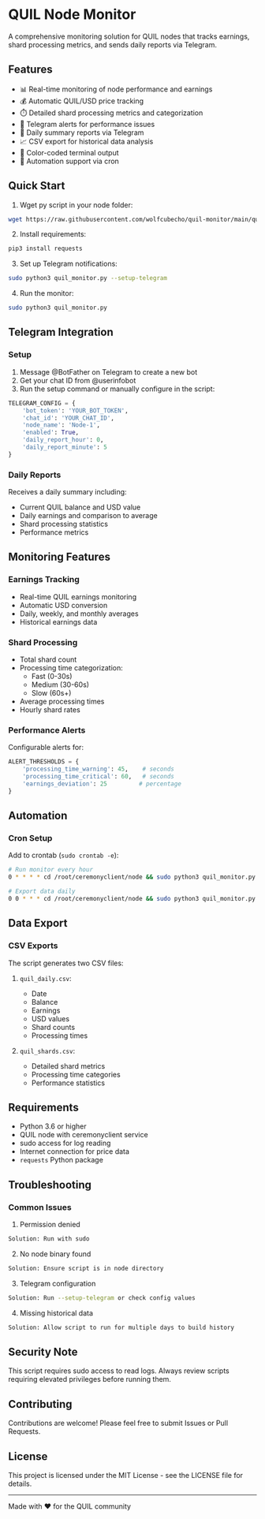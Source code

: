 # QUIL Node Monitor

A comprehensive monitoring solution for QUIL nodes that tracks earnings, shard processing metrics, and sends daily reports via Telegram.

## Features

- 📊 Real-time monitoring of node performance and earnings
- 💰 Automatic QUIL/USD price tracking
- ⏱️ Detailed shard processing metrics and categorization
- 🚨 Telegram alerts for performance issues
- 📱 Daily summary reports via Telegram
- 📈 CSV export for historical data analysis
- 🎨 Color-coded terminal output
- 🤖 Automation support via cron

## Quick Start

1. Wget py script in your node folder:
```bash
wget https://raw.githubusercontent.com/wolfcubecho/quil-monitor/main/quil_monitor.py && chmod +x quil_monitor.py
```

2. Install requirements:
```bash
pip3 install requests
```

3. Set up Telegram notifications:
```bash
sudo python3 quil_monitor.py --setup-telegram
```

4. Run the monitor:
```bash
sudo python3 quil_monitor.py
```

## Telegram Integration

### Setup
1. Message @BotFather on Telegram to create a new bot
2. Get your chat ID from @userinfobot
3. Run the setup command or manually configure in the script:
```python
TELEGRAM_CONFIG = {
    'bot_token': 'YOUR_BOT_TOKEN',
    'chat_id': 'YOUR_CHAT_ID',
    'node_name': 'Node-1',
    'enabled': True,
    'daily_report_hour': 0,
    'daily_report_minute': 5
}
```

### Daily Reports
Receives a daily summary including:
- Current QUIL balance and USD value
- Daily earnings and comparison to average
- Shard processing statistics
- Performance metrics

## Monitoring Features

### Earnings Tracking
- Real-time QUIL earnings monitoring
- Automatic USD conversion
- Daily, weekly, and monthly averages
- Historical earnings data

### Shard Processing
- Total shard count
- Processing time categorization:
  - Fast (0-30s)
  - Medium (30-60s)
  - Slow (60s+)
- Average processing times
- Hourly shard rates

### Performance Alerts
Configurable alerts for:
```python
ALERT_THRESHOLDS = {
    'processing_time_warning': 45,    # seconds
    'processing_time_critical': 60,   # seconds
    'earnings_deviation': 25         # percentage
}
```

## Automation

### Cron Setup
Add to crontab (`sudo crontab -e`):
```bash
# Run monitor every hour
0 * * * * cd /root/ceremonyclient/node && sudo python3 quil_monitor.py

# Export data daily
0 0 * * * cd /root/ceremonyclient/node && sudo python3 quil_monitor.py --export-csv
```

## Data Export

### CSV Exports
The script generates two CSV files:

1. `quil_daily.csv`:
   - Date
   - Balance
   - Earnings
   - USD values
   - Shard counts
   - Processing times

2. `quil_shards.csv`:
   - Detailed shard metrics
   - Processing time categories
   - Performance statistics

## Requirements

- Python 3.6 or higher
- QUIL node with ceremonyclient service
- sudo access for log reading
- Internet connection for price data
- `requests` Python package

## Troubleshooting

### Common Issues

1. Permission denied
```bash
Solution: Run with sudo
```

2. No node binary found
```bash
Solution: Ensure script is in node directory
```

3. Telegram configuration
```bash
Solution: Run --setup-telegram or check config values
```

4. Missing historical data
```bash
Solution: Allow script to run for multiple days to build history
```

## Security Note

This script requires sudo access to read logs. Always review scripts requiring elevated privileges before running them.

## Contributing

Contributions are welcome! Please feel free to submit Issues or Pull Requests.

## License

This project is licensed under the MIT License - see the LICENSE file for details.

---
Made with ❤️ for the QUIL community
